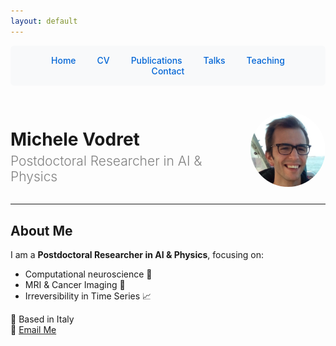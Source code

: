 ```yaml
---
layout: default
---
```


<nav style="background: #f8f9fa; padding: 15px; border-radius: 6px; margin-bottom: 30px; text-align: center;">
  <a href="/" style="color: #0366d6; text-decoration: none; margin: 0 15px; font-weight: 500;">Home</a>
  <a href="/cv" style="color: #0366d6; text-decoration: none; margin: 0 15px; font-weight: 500;">CV</a>
  <a href="/publications" style="color: #0366d6; text-decoration: none; margin: 0 15px; font-weight: 500;">Publications</a>
  <a href="/talks" style="color: #0366d6; text-decoration: none; margin: 0 15px; font-weight: 500;">Talks</a>
  <a href="/teaching" style="color: #0366d6; text-decoration: none; margin: 0 15px; font-weight: 500;">Teaching</a>
  <a href="/contact" style="color: #0366d6; text-decoration: none; margin: 0 15px; font-weight: 500;">Contact</a>
</nav>

<div style="display: flex; align-items: center; justify-content: space-between;">
  <div>
    <h1 style="margin-bottom: 5px;">Michele Vodret</h1>
    <h2 style="color: gray; font-weight: 300; margin-top: 0;">
      Postdoctoral Researcher in AI & Physics
    </h2>
  </div>
  <img src="assets/images/profile.png" width="120" 
       style="border-radius: 50%; margin-left: 20px;">
</div>

---

## About Me
I am a **Postdoctoral Researcher in AI & Physics**, focusing on:
- Computational neuroscience 🧠
- MRI & Cancer Imaging 🏥
- Irreversibility in Time Series 📈

📍 Based in Italy  
📧 [Email Me](mailto:your-email@example.com)
